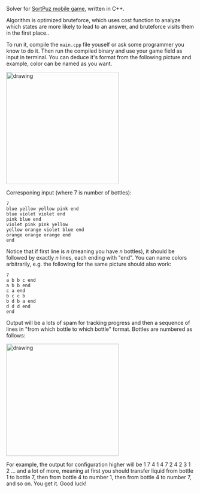 
Solver for [SortPuz mobile game](https://play.google.com/store/apps/details?id=sortpuz.water.sort.puzzle.game&hl=ru&gl=US), written in C++.     

Algorithm is optimized bruteforce, which uses cost function to analyze which states are more likely to lead to an answer, and bruteforce visits them in the first place..

To run it, compile the ``main.cpp`` file youself or ask some programmer you know to do it. Then run the compiled binary and use your game field as input in terminal. You can deduce it's format from the following picture and example, color can be named as you want.  

<img src="https://i.imgur.com/w6QmYit.jpg" alt="drawing" width="300"/>                                                  

Corresponing input (where 7 is number of bottles): 
`````
7
blue yellow yellow pink end
blue violet violet end
pink blue end
violet pink pink yellow
yellow orange violet blue end
orange orange orange end
end
`````
Notice that if first line is $n$ (meaning you have $n$ bottles), it should be followed by exactly $n$ lines, each ending with "end". 
You can name colors arbitrarily, e.g. the following for the same picture should also work:
`````
7
a b b c end
a b b end
c a end
b c c b
b d b a end
d d d end
end
`````

Output will be a lots of spam for tracking progress and then a sequence of lines in "from which bottle to which bottle" format. Bottles are numbered as follows:
 
<img src="https://i.imgur.com/BM52qqO.jpg" alt="drawing" width="300"/>         

For example, the output for configuration higher will be
1 7
4 1
4 7
2 4
2 3
1 2
... and a lot of more, meaning at first you should transfer liquid from bottle 1 to bottle 7, then from bottle 4 to number 1, then from bottle 4 to number 7, and so on.
You get it. Good luck!


